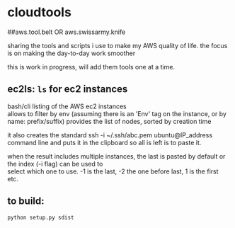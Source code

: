 # cloudtools
##aws.tool.belt OR aws.swissarmy.knife

sharing the tools and scripts i use to make my AWS quality of life.
the focus is on making the day-to-day work smoother

this is work in progress, will add them tools one at a time.




## ec2ls: `ls` for ec2 instances
bash/cli listing of the AWS ec2 instances  
  allows to filter by env (assuming there is an 'Env' tag on the instance, or by name: prefix/suffix) provides the list 
  of nodes, sorted by creation time 
  
  it also creates the standard ssh -i ~/.ssh/abc.pem ubuntu@IP_address command line and puts it in the clipboard so all 
  is left is to paste it. 
  
  when the result includes multiple instances, the last is pasted by default or the index (-i flag) can be used to  
  select which one to use. 
   -1 is the last, -2 the one before last, 1 is the first etc. 
   
   

   
   
## to build:
 `python setup.py sdist`
   
  
  
  
  
 
